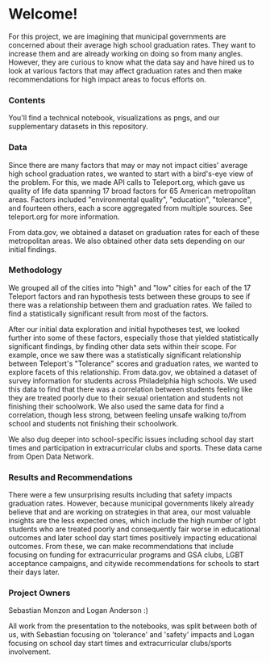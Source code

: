 # Welcome! 

For this project, we are imagining that municipal governments are concerned about their average high school graduation rates. They want to increase them and are already working on doing so from many angles. However, they are curious to know what the data say and have hired us to look at various factors that may affect graduation rates and then make recommendations for high impact areas to focus efforts on. 

### Contents
You'll find a technical notebook, visualizations as pngs, and our supplementary datasets in this repository.

### Data

Since there are many factors that may or may not impact cities' average high school graduation rates, we wanted to start with a bird's-eye view of the problem. For this, we made API calls to Teleport.org, which gave us quality of life data spanning 17 broad factors for 65 American metropolitan areas. Factors included "environmental quality", "education", "tolerance", and fourteen others, each a score aggregated from multiple sources. See teleport.org for more information. 

From data.gov, we obtained a dataset on graduation rates for each of these metropolitan areas. We also obtained other data sets depending on our initial findings.


### Methodology

We grouped all of the cities into "high" and "low" cities for each of the 17 Teleport factors and ran hypothesis tests between these groups to see if there was a relationship between them and graduation rates. We failed to find a statistically significant result from most of the factors.

After our initial data exploration and initial hypotheses test, we looked further into some of these factors, especially those that yielded statistically significant findings, by finding other data sets within their scope. For example, once we saw there was a statistically significant relationship between Teleport's "Tolerance" scores and graduation rates, we wanted to explore facets of this relationship. From data.gov, we obtained a dataset of survey information for students across Philadelphia high schools. We used this data to find that there was a correlation between students feeling like they are treated poorly due to their sexual orientation and students not finishing their schoolwork. We also used the same data for find a correlation, though less strong, between feeling unsafe walking to/from school and students not finishing their schoolwork.


We also dug deeper into school-specific issues including school day start times and participation in extracurricular clubs and sports. These data came from Open Data Network. 


### Results and Recommendations
There were a few unsurprising results including that safety impacts graduation rates. However, because municipal governments likely already believe that and are working on strategies in that area, our most valuable insights are the less expected ones, which include the high number of lgbt students who are treated poorly and consequently fair worse in educational outcomes and later school day start times positively impacting educational outcomes. From these, we can make recommendations that include focusing on funding for extracurricular programs and GSA clubs, LGBT acceptance campaigns, and citywide recommendations for schools to start their days later.

### Project Owners

Sebastian Monzon and Logan Anderson :) 

All work from the presentation to the notebooks, was split between both of us, with Sebastian focusing on 'tolerance' and 'safety' impacts and Logan focusing on school day start times and extracurricular clubs/sports involvement. 
